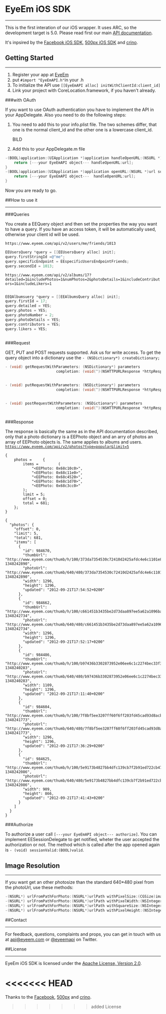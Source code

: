 # EyeEm iOS SDK
***

This is the first interation of our iOS wrapper. It uses ARC, so the development target is 5.0.
Please read first our main [API documentation](https://github.com/eyeem/Public-API#eyeem-api).

It's inpsired by the [Facebook iOS SDK](https://github.com/facebook/facebook-ios-sdk), [500px iOS SDK](https://github.com/500px/500px-iOS-api) and [crino](https://github.com/crino).
## Getting Started
***

1. Register your app at [EyeEm](http://www.eyeem.com/developers)
2. put `#import "EyeEmAPI.h"`in your .h
3. To initialize the API use `[[EyeEmAPI alloc] initWithClientId:client_id]`
4. Link your project with CoreLocation.framework, if you haven't already.

###with OAuth 

If you want to use OAuth authentication you have to implement the API in your AppDelegate. Also you need to do the following steps:

1. You need to add this to your info.plist file. The two schemes differ, that one is the normal client_id and the other one is a lowercase client_id.

	BILD

2. Add this to your AppDelegate.m file
	
``` objective-c
-(BOOL)application:(UIApplication *)application handleOpenURL:(NSURL *)url {
    return [---your EyeEmAPI object--- handleOpenURL:url]; 
}
-(BOOL)application:(UIApplication *)application openURL:(NSURL *)url sourceApplication:(NSString *)sourceApplication annotation:(id)annotation {
    return [---your EyeEmAPI object---  handleOpenURL:url];    
}
```
Now you are ready to go.

##How to use it
***
###Queries

You create a EEQuery object and then set the properties the way you want to have a query. If you have an access token, it will be automatically used, otherwise your client id  will be used.

`https://www.eyeem.com/api/v2/users/me/friends/1013`

``` objective-c
EEUsersQuery *query = [[EEUsersQuery alloc] init];
query.firstStringId =@"me";
query.specificEndpoint = EEspecificUsersEndpointFriends;
query.secondId = 1013;
```
`https://www.eyeem.com/api/v2/albums/17?detailed=1&includePhotos=1&numPhotos=2&photoDetails=1&includeContributors=1&includeLikers=1`

``` objective-c

EEQAlbumsuery *query = [[EEAlbumsQuery alloc] init];
query.firstId = 17;
query.detailed = YES;
query.photos = YES;
query.photoNumber = 2;
query.photoDetails = YES;
query.contributors = YES;
query.likers = YES;
        
``` 

###Request

GET, PUT and POST requests supported. Ask us for write access.
To get the query object into a dictionary use the `- (NSDictionary*) createDictionary;` 

```objective-c
- (void) getRequestWithParameters: (NSDictionary*) parameters
                       completion: (void(^)(NSHTTPURLResponse *httpResponse, NSDictionary*, NSError* ))completionBlock;
                       
```
```objective-c
- (void) putRequestWithParameters: (NSDictionary*) parameters
                       completion: (void(^)(NSHTTPURLResponse *httpResponse, NSDictionary*, NSError* ))completionBlock;
                       
```
```objective-c
- (void) postRequestWithParameters: (NSDictionary*) parameters
                       completion: (void(^)(NSHTTPURLResponse *httpResponse, NSDictionary*, NSError* ))completionBlock;
                       
```

###Response

The response is basically the same as in the API documentation described, only that a photo dictionary is a EEPhoto object and an arry of photos an array of EEPhoto objects is. The same applies to albums and users. 
[`https://www.eyeem.com/api/v2/photos?type=popular&limit=5`](https://github.com/eyeem/Public-API/blob/master/endpoints/photos/GET_photo.md#files)
```
{
    photos =     {
        items =         (
            "<EEPhoto: 0x68c10c0>",
            "<EEPhoto: 0x68c11e0>",
            "<EEPhoto: 0x68c4520>",
            "<EEPhoto: 0x68c1d70>",
            "<EEPhoto: 0x68c3cc0>"
        );
        limit = 5;
        offset = 0;
        total = 681;
    };
}
```
```
{
  "photos": {
    "offset": 0,
    "limit": 5,
    "total": 681,
    "items": [
      {
        "id": 984670,
        "thumbUrl": "http://www.eyeem.com/thumb/h/100/373da7354530c72410d2425afdc4e6c1101e82f9-1348242890",
        "photoUrl": "http://www.eyeem.com/thumb/640/480/373da7354530c72410d2425afdc4e6c1101e82f9-1348242890",
        "width": 1296,
        "height": 1296,
        "updated": "2012-09-21T17:54:52+0200"
      },
      {
        "id": 984662,
        "thumbUrl": "http://www.eyeem.com/thumb/h/100/c661451b3435be2d73daa897ee5a62a1096bab80-1348242734",
        "photoUrl": "http://www.eyeem.com/thumb/640/480/c661451b3435be2d73daa897ee5a62a1096bab80-1348242734",
        "width": 1296,
        "height": 1296,
        "updated": "2012-09-21T17:52:17+0200"
      },
      {
        "id": 984486,
        "thumbUrl": "http://www.eyeem.com/thumb/h/100/b97436b3302873952e06ee6c1c2274bec33f3c01-1348240283",
        "photoUrl": "http://www.eyeem.com/thumb/640/480/b97436b3302873952e06ee6c1c2274bec33f3c01-1348240283",
        "width": 1109,
        "height": 1296,
        "updated": "2012-09-21T17:11:40+0200"
      },
      {
        "id": 984604,
        "thumbUrl": "http://www.eyeem.com/thumb/h/100/7f8bf5ee3207ff60f6ff203fd45cad93d8acb5dd-1348241773",
        "photoUrl": "http://www.eyeem.com/thumb/640/480/7f8bf5ee3207ff60f6ff203fd45cad93d8acb5dd-1348241773",
        "width": 1296,
        "height": 1296,
        "updated": "2012-09-21T17:36:29+0200"
      },
      {
        "id": 984625,
        "thumbUrl": "http://www.eyeem.com/thumb/h/100/5e9173b4827bb4dfc139cb7f2b91ed722cb473c7-1348242086",
        "photoUrl": "http://www.eyeem.com/thumb/640/480/5e9173b4827bb4dfc139cb7f2b91ed722cb473c7-1348242086",
        "width": 909,
        "height": 866,
        "updated": "2012-09-21T17:41:43+0200"
      }
    ]
  }
}
```
###Authorize

To authorize a user call `[---your EyeEmAPI object--- authorize]`. You can implement EESessionDelegate to get notified, wheter the user accepted the authorization or not. The method which is called after the app opened again is `- (void) sessionValid:(BOOL)valid`.


## Image Resolution
***

If you want get an other photosize than the standard 640*480 pixel from the photoUrl, use these methods: 

``` objective-c
-(NSURL*) urlFromPathForPhoto:(NSURL*)urlPath withPixelSize:(CGSize)imageSize;
-(NSURL*) urlFromPathForPhoto:(NSURL*)urlPath withPixelWidth:(NSInteger)imageWidth;
-(NSURL*) urlFromPathForPhoto:(NSURL*)urlPath withSquareSize:(NSInteger)imageSize;
-(NSURL*) urlFromPathForPhoto:(NSURL*)urlPath withPixelHeight:(NSInteger)imageHeight;
```

##Contact
***

For feedback, questions, complaints and props, you can get in touch with us at [api@eyeem.com](mailto:api@eyeem.com) or [@eyeemapi](http://twitter.com/eyeemapi) on Twitter.


##License
***
EyeEm iOS SDK is licensed under the [Apache License, Version 2.0](http://www.apache.org/licenses/LICENSE-2.0.html).


<<<<<<< HEAD
=======

Thanks to the [Facebook](https://github.com/facebook/facebook-ios-sdk), [500px](https://github.com/500px/500px-iOS-api) and [crino](https://github.com/crino).
>>>>>>> added License
